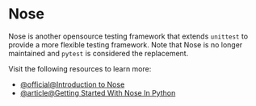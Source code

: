 # Nose

Nose is another opensource testing framework that extends `unittest` to provide a more flexible testing framework. Note that Nose is no longer maintained and `pytest` is considered the replacement.

Visit the following resources to learn more:

- [@official@Introduction to Nose](https://nose.readthedocs.io/en/latest/)
- [@article@Getting Started With Nose In Python](https://www.lambdatest.com/blog/selenium-python-nose-tutorial/)
